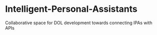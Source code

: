 # Intelligent-Personal-Assistants
Collaborative space for DOL development towards connecting IPAs with APIs
